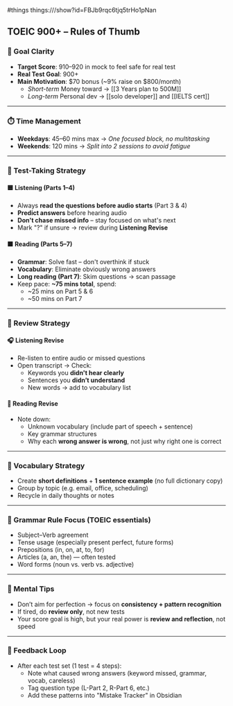 #things things:///show?id=FBJb9rqc6tjq5trHo1pNan
## TOEIC 900+ – Rules of Thumb

### 🎯 Goal Clarity
- **Target Score**: 910–920 in mock to feel safe for real test
- **Real Test Goal**: 900+
- **Main Motivation**: $70 bonus (~9% raise on $800/month)
    - *Short-term* Money toward -> [[3 Years plan to 500M]]
    - *Long-term* Personal dev -> [[solo developer]] and [[IELTS cert]]
---
### ⏱️ Time Management
- **Weekdays**: 45–60 mins max → *One focused block, no multitasking*
- **Weekends**: 120 mins → *Split into 2 sessions to avoid fatigue*
---
### 🧪 Test-Taking Strategy
#### 🟦 Listening (Parts 1–4)
- Always **read the questions before audio starts** (Part 3 & 4)
- **Predict answers** before hearing audio
- **Don't chase missed info** – stay focused on what's next    
- Mark "?" if unsure → review during **Listening Revise**
#### 🟧 Reading (Parts 5–7)
- **Grammar**: Solve fast – don't overthink if stuck
- **Vocabulary**: Eliminate obviously wrong answers
- **Long reading (Part 7)**: Skim questions → scan passage
- Keep pace: **~75 mins total**, spend:
    - ~25 mins on Part 5 & 6
    - ~50 mins on Part 7
---
### 🔁 Review Strategy
#### 🎧 Listening Revise
- Re-listen to entire audio or missed questions
- Open transcript → Check:
    - Keywords you **didn't hear clearly**
    - Sentences you **didn’t understand**
    - New words → add to vocabulary list
#### 📖 Reading Revise
- Note down:
    - Unknown vocabulary (include part of speech + sentence)
    - Key grammar structures
    - Why each **wrong answer is wrong**, not just why right one is correct
---
### 📘 Vocabulary Strategy
- Create **short definitions** + **1 sentence example** (no full dictionary copy)
- Group by topic (e.g. email, office, scheduling)
- Recycle in daily thoughts or notes
---
### 🧱 Grammar Rule Focus (TOEIC essentials)
- Subject–Verb agreement
- Tense usage (especially present perfect, future forms)
- Prepositions (in, on, at, to, for)
- Articles (a, an, the) — often tested
- Word forms (noun vs. verb vs. adjective)
---
### 🧠 Mental Tips
- Don’t aim for perfection → focus on **consistency + pattern recognition**
- If tired, do **review only**, not new tests    
- Your score goal is high, but your real power is **review and reflection**, not speed
---
### 🔂 Feedback Loop
- After each test set (1 test = 4 steps):
    - Note what caused wrong answers (keyword missed, grammar, vocab, careless)
    - Tag question type (L-Part 2, R-Part 6, etc.)
    - Add these patterns into "Mistake Tracker" in Obsidian